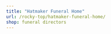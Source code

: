 ```yaml
---
title: "Hatmaker Funeral Home"
url: /rocky-top/hatmaker-funeral-home/
shop: funeral directors
---
```

